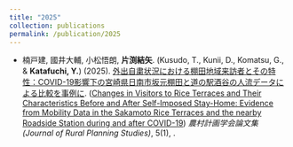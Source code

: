 ```yaml
---
title: "2025"
collection: publications
permalink: /publication/2025
---
```

* 楠戸建, 國井大輔, 小松悟朗, **片渕結矢**. (Kusudo, T., Kunii, D., Komatsu, G., & **Katafuchi, Y.**) (2025). [外出自粛状況における棚田地域来訪者とその特性：COVID-19影響下の宮崎県日南市坂元棚田と道の駅酒谷の人流データによる比較を事例に](https://www.jstage.jst.go.jp/article/jrps/5/1/5_17/_article/-char/ja/). ([Changes in Visitors to Rice Terraces and Their Characteristics Before and After Self-Imposed Stay-Home: Evidence from Mobility Data in the Sakamoto Rice Terraces and the nearby Roadside Station during and after COVID-19](https://www.jstage.jst.go.jp/article/jrps/5/1/5_17/_article/-char/ja/)) <i>農村計画学会論文集 (Journal of Rural Planning Studies)</i>, 5(1), .
